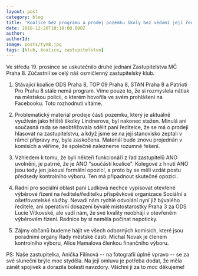 ```yaml
---
layout: post
category: blog
title: 'Koalice bez programu a prodej pozemku školy bez vědomí její ředitelky. Co dělá koalice na Praze 8?'
date: 2018-12-20T18:10:00.000Z
author: 
authorId:
image: posts/tym8.jpg
tags: [klub, koalice, zastupitelstvo]
---
```


Ve středu 19. prosince se uskutečnilo druhé jednání Zastupitelstva MČ Praha 8. Zúčastnil se celý náš osmičlenný zastupitelský klub.

1. Stávající koalice ODS Praha 8, TOP 09 Praha 8, STAN Praha 8 a Patrioti Pro Prahu 8 stále nemá program. Víme pouze to, že si rozmyslela nátlak na městskou policii, o kterém hovořila ve svém prohlášení na Facebooku. Toto rozhodnutí vítáme.

2. Problematický materiál prodeje části pozemku, který je aktuálně využíván jako hřiště školky Lindnerova, byl nakonec stažen. Minulá ani současná rada se neobtěžovala sdělit paní ředitelce, že se má o prodeji hlasovat na zastupitelstvu, a když jsme se na její stanovisko zeptali v rámci přípravy my, byla zaskočena. Materiál bude znovu projednán v komisích a věříme, že společně nalezneme rozumné řešení.

3. Vzhledem k tomu, že byli někteří funkcionáři z řad zastupitelů ANO uvolněni, je patrné, že je ANO "součástí koalice". Kolegové z hnutí ANO jsou tedy jen jakousi formální opozicí, a proto by se měli vzdát postu předsedy kontrolního výboru. Ten má připadnout skutečné opozici.

4. Radní pro sociální oblast paní Ludková nechce vypisovat otevřené výběrové řízení na ředitele/ředitelku příspěvkové organizace Sociální a ošetřovatelské služby. Nevadí nám rychlé odvolání nyní již bývalého ředitele, ani operativní dosazení bývalé místostarostky Praha 3 za ODS Lucie Vítkovské, ale vadí nám, že své kvality neobhájí v otevřeném výběrovém řízení. Radnice by si neměla počínat nepoticky.

5. Zájmy občanů budeme hájit ve všech odborných komisích, které jsou poradními orgány Rady městské části. Michal Novak je členem kontrolního výboru, Alice Hamalova členkou finančního výboru.

PS: Naše zastupitelka, Anička Filínová -- na fotografii úplně vpravo -- se za své sluneční brýle moc styděla. Na její omluvu je potřeba dodat, že měla zánět spojivek a dorazila bolesti navzdory. Všichni jí za to moc děkujeme!


<!-- vim:set spell spelllang=cs,en: -->

